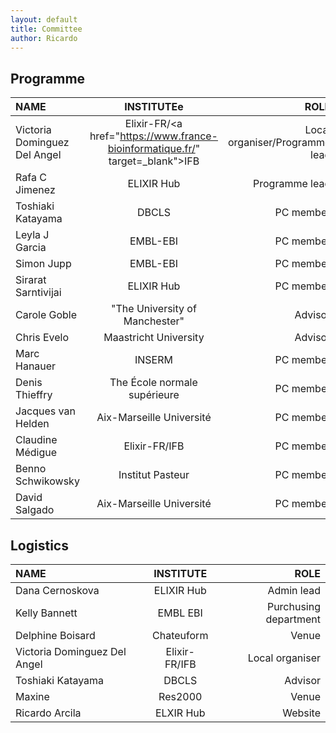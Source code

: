 ```yaml
---
layout: default
title: Committee
author: Ricardo
---
```

## Programme

**NAME**|**INSTITUTEe**|**ROLE**
:-----|:-----:|-----:
Victoria Dominguez Del Angel|Elixir-FR/<a href="https://www.france-bioinformatique.fr/" target=_blank">IFB|Local organiser/Programme lead
Rafa C Jimenez|ELIXIR Hub|Programme lead
Toshiaki Katayama|DBCLS|PC member
Leyla J Garcia|EMBL-EBI|PC member
Simon Jupp|EMBL-EBI|PC member
Sirarat Sarntivijai|ELIXIR Hub|PC member
Carole Goble|"The University of Manchester"|Advisor
Chris Evelo|Maastricht University|Advisor
Marc Hanauer|INSERM|PC member
Denis Thieffry|The École normale supérieure|PC member
Jacques van Helden|Aix-Marseille Université|PC member
Claudine Médigue|Elixir-FR/IFB|PC member
Benno Schwikowsky|Institut Pasteur|PC member
David Salgado|Aix-Marseille Université|PC member

## Logistics

**NAME**|**INSTITUTE**|**ROLE**
:-----|:-----:|-----:
Dana Cernoskova|ELIXIR Hub|Admin lead
Kelly Bannett|EMBL EBI|Purchusing department
Delphine Boisard|Chateuform|Venue
Victoria Dominguez Del Angel|Elixir-FR/IFB|Local organiser
Toshiaki Katayama|DBCLS|Advisor
Maxine|Res2000|Venue
Ricardo Arcila|ELXIR Hub|Website

